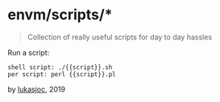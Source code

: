 # envm/scripts/*
> Collection of really useful scripts for day to day hassles

Run a script:
```
shell script: ./{{script}}.sh
per script: perl {{script}}.pl
```

by [lukasjoc](https://lukasjoc.com), 2019
